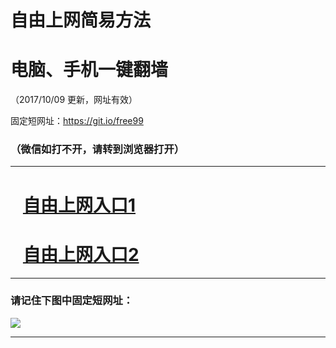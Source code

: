﻿# 自由上网简易方法

# 电脑、手机一键翻墙

（2017/10/09 更新，网址有效）

固定短网址：https://git.io/free99

### （微信如打不开，请转到浏览器打开）


***





# &nbsp;&nbsp; <a href="http://ft1151113471.fwq-tz-1001.info/fwqtz01.html?t=100900121263 " target="_blank">自由上网入口1</a>
# &nbsp;&nbsp; <a href="http://ft1571120548.fwq-tz-1002.info/fwqtz02.html?t=100900116536 " target="_blank">自由上网入口2</a>
***

### 请记住下图中固定短网址：

<img src="https://s3-us-west-2.amazonaws.com/fwq-1001/yjfq-20170905okok.png" /> 


***

